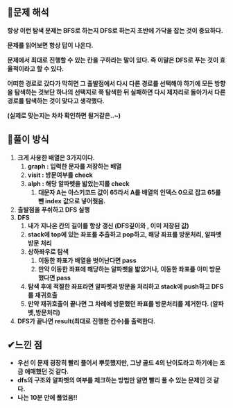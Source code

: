 ## **🔎문제 해석**

**항상 이런 탐색 문제는 BFS로 하는지 DFS로 하는지 초반에 가닥을 잡는 것이 중요하다.**

**문제를 읽어보면 항상 답이 나온다.**

**문제에서 최대로 진행할 수 있는 칸을 구하라는 말이 있다. 즉 이말은 DFS로 푸는 것이 효율적이라고 할 수 있다.**

**어떠한 경로로 갔다가 막히면 그 출발점에서 다시 다른 경로를 선택해야 하기에 모든 방향을 탐색하는 것보단 하나의 선택지로 쭉 탐색한 뒤 실패하면 다시 제자리로 돌아가서 다른 경로를 탐색하는 것이 맞다고 생각했다.**

**(실제로 맞는지는 차차 확인하면 될거같은..~)**

## **📃풀이 방식**

1.  **크게 사용한 배열은 3가지이다.**
    1.  **graph : 입력한 문자를 저장하는 배열**
    2.  **visit : 방문여부를 check**
    3.  **alph : 해당 알파벳을 밟았는지를 check**   
        1.  **대문자 A는 아스키코드 값이 65라서 A를 배열의 인덱스 0으로 잡고 65를 뺀 index 값으로 넣어줫음.**
2.  **출발점을 푸쉬하고 DFS 실행**
3.  **DFS**
    1.  **내가 지나온 칸의 길이를 항상 갱신 (DFS깊이와 , 이미 저장된 값)**
    2.  **stack에 top에 있는 좌표를 추출하고 pop하고, 해당 좌표를 방문처리, 알파벳 방문 처리**
    3.  **상하좌우로 탐색**
        1.  **이동한 좌표가 배열을 벗어난다면 pass**
        2.  **만약 이동한 좌표에 해당하는 알파벳을 밟았거나, 이동한 좌표를 이미 방문했다면 pass**
    4.  **탐색 후에 적절한 좌표라면 알파벳과 방문을 처리하고 stack에 push하고 DFS를 재귀호출**
    5.  **만약 재귀호출이 끝나면 그 차례에 방문했던 좌표를 방문처리를 제거한다. (알파벳,방문처리)**
4.  **DFS가 끝나면 result(최대로 진행한 칸수)를 출력한다.**

## **✔느낀 점**

-   **우선 이 문제 굉장히 빨리 풀어서 뿌듯했지만, 그냥 골드 4의 난이도라고 하기에는 조금 애매했던 것 같다.**
-   **dfs의 구조와 알파벳의 여부를 체크하는 방법만 알면 빨리 풀 수 있는 문제인 것 같다.**
-   **나는 10분 만에 풀었음!!**
